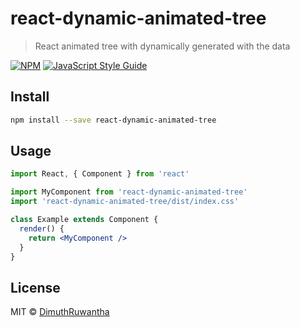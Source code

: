 # react-dynamic-animated-tree

> React animated tree with dynamically generated with the data

[![NPM](https://img.shields.io/npm/v/react-dynamic-animated-tree.svg)](https://www.npmjs.com/package/react-dynamic-animated-tree) [![JavaScript Style Guide](https://img.shields.io/badge/code_style-standard-brightgreen.svg)](https://standardjs.com)

## Install

```bash
npm install --save react-dynamic-animated-tree
```

## Usage

```jsx
import React, { Component } from 'react'

import MyComponent from 'react-dynamic-animated-tree'
import 'react-dynamic-animated-tree/dist/index.css'

class Example extends Component {
  render() {
    return <MyComponent />
  }
}
```

## License

MIT © [DimuthRuwantha](https://github.com/DimuthRuwantha)
